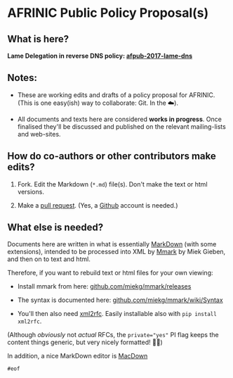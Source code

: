 # AFRINIC Public Policy Proposal(s)

## What is here?

**Lame Delegation in reverse DNS policy: [afpub-2017-lame-dns](afpub-2017-lame-dns-draft-00.md)**

## Notes:

* These are working edits and drafts of a policy proposal for AFRINIC. (This is one easy(ish) way to collaborate: Git. In the ☁️).

* All documents and texts here are considered **works in progress**. Once finalised they'll be discussed and published on the relevant mailing-lists and web-sites.

## How do co-authors or other contributors make edits?

1. Fork. Edit the Markdown (`*.md`) file(s). Don't make the text or html versions.

2. Make a [pull request](https://help.github.com/articles/about-pull-requests). (Yes, a [Github](https://github.com) account is needed.)

## What else is needed?

Documents here are written in what is essentially [MarkDown](https://daringfireball.net/projects/markdown/) (with some extensions), intended to be processed into XML by [Mmark](https://miek.nl/tags/mmark) by Miek Gieben, and then on to text and html.

Therefore, if you want to rebuild text or html files for your own viewing:

* Install mmark from here: [github.com/miekg/mmark/releases](https://github.com/miekg/mmark/releases)

* The syntax is documented here: [github.com/miekg/mmark/wiki/Syntax](https://github.com/miekg/mmark/wiki/Syntax)

* You'll then also need [xml2rfc](https://xml2rfc.tools.ietf.org). Easily installable also with `pip install xml2rfc`.

(Although *obviously* not *actual* RFCs, the `private="yes"` PI flag keeps the content things generic, but very nicely formatted! 👍🏻)

In addition, a nice MarkDown editor is [MacDown](http://macdown.uranusjr.com/)

`#eof`
